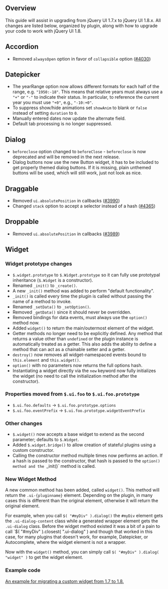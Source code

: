 <script>{
	"title": "jQuery UI 1.8 Upgrade Guide",
	"toc": true
}</script>

## Overview

This guide will assist in upgrading from jQuery UI 1.7.x to jQuery UI 1.8.x.
All changes are listed below, organized by plugin, along with how to upgrade
your code to work with jQuery UI 1.8.

## Accordion

* Removed `alwaysOpen` option in favor of `collapsible` option ([#4030](http://bugs.jqueryui.com/ticket/4030))

## Datepicker

* The yearRange option now allows different formats for each half of the range,
e.g. `"1950:-18"`. This means that relative years must always use a `"+"` or
`"-"` to indicate their status. In particular, to reference the current year you
must use `"+0"`, e.g., `"-10:+0"`.
* To suppress show/hide animations set `showAnim` to blank or `false` instead of setting `duration` to `0`.
* Manually entered dates now update the alternate field.
* Default tab processing is no longer suppressed.

## Dialog

* `beforeclose` option changed to `beforeClose` - `beforeclose` is now
deprecated and will be removed in the next release.
* Dialog buttons now use the new Button widget, it has to be included to get
properly themed dialog buttons. If it is missing, plain unthemed buttons will be
used, which will still work, just not look as nice.

## Draggable

* Removed `ui.absolutePosition` in callbacks ([#3990](http://bugs.jqueryui.com/ticket/3990))
* Changed `stack` option to accept a selector instead of a hash ([#4365](http://bugs.jqueryui.com/ticket/4365))

## Droppable

* Removed `ui.absolutePosition` in callbacks ([#3989](http://bugs.jqueryui.com/ticket/3989))

## Widget

### Widget prototype changes

* `$.widget.prototype` to `$.Widget.prototype` so it can fully use prototypal
inheritance (`$.Widget` is a constructor).
* Renamed `_init()` to `_create()`.
* A new `_init()` method was added to perform "default functionality".
* `_init()` is called every time the plugin is called without passing the name
of a method to invoke.
* Renamed `_setData()` to `_setOption()`.
* Removed `_getData()` since it should never be overridden.
* Removed bindings for data events, must always use the `option()` method now.
* Added `widget()` to return the main/outermost element of the widget.
* Getter methods no longer need to be explicitly defined. Any method that
returns a value other than `undefined` or the plugin instance is automatically
treated as a getter. This also adds the ability to define a method that can act
as a chainable setter and a getter.
* `destroy()` now removes all widget-namespaced events bound to `this.element`
and `this.widget()`.
* `option()` with no parameters now returns the full options hash.
* Instantiating a widget directly via the `new` keyword now fully initializes
the widget (no need to call the initialization method after the constructor).

### Properties moved from `$.ui.foo` to `$.ui.foo.prototype`

* `$.ui.foo.defaults` -> `$.ui.foo.prototype.options`
* `$.ui.foo.eventPrefix` -> `$.ui.foo.prototype.widgetEventPrefix`

### Other changes

* `$.widget()` now accepts a base widget to extend as the second parameter;
defaults to `$.Widget`.
* Added `$.widget.bridge()` to allow creation of stateful plugins using a custom
constructor.
* Calling the constructor method multiple times now performs an action. If a
hash is passed to the constructor, that hash is passed to the `option() method
and the `_init()` method is called.

### New Widget Method

A new common method has been added, called `widget()`. This method will return
the `.ui-{pluginname}` element. Depending on the plugin, in many cases this is
different than the original element, otherwise it will return the original
element.

For example, when you call `$( "#myDiv" ).dialog()` the `#myDiv` element gets
the `.ui-dialog-content` class while a generated wrapper element gets the
`.ui-dialog` class. Before the widget method existed it was a bit of a pain to
call `$( "#myDiv" ).closest( ".ui-dialog" ) and though that worked in this case,
for many plugins that doesn't work, for example, Datepicker, or Autocomplete,
where the widget element is not a wrapper.

Now with the `widget()` method, you can simply call
`$( "#myDiv" ).dialog( "widget" )` to get the widget element.

### Example code

[An example for migrating a custom widget from 1.7 to 1.8.](http://github.com/scottgonzalez/jquery-ui-1.8-widget-factory)
